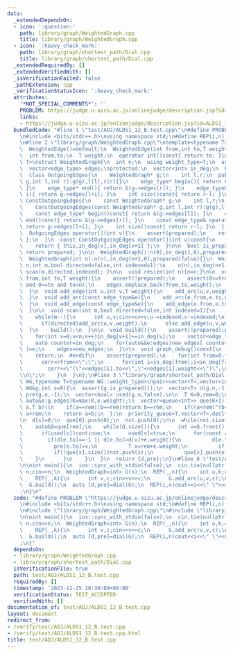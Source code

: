 ```yaml
---
data:
  _extendedDependsOn:
  - icon: ':question:'
    path: library/graph/WeightedGraph.cpp
    title: library/graph/WeightedGraph.cpp
  - icon: ':heavy_check_mark:'
    path: library/graph/shortest_path/Dial.cpp
    title: library/graph/shortest_path/Dial.cpp
  _extendedRequiredBy: []
  _extendedVerifiedWith: []
  _isVerificationFailed: false
  _pathExtension: cpp
  _verificationStatusIcon: ':heavy_check_mark:'
  attributes:
    '*NOT_SPECIAL_COMMENTS*': ''
    PROBLEM: https://judge.u-aizu.ac.jp/onlinejudge/description.jsp?id=ALDS1_12_B
    links:
    - https://judge.u-aizu.ac.jp/onlinejudge/description.jsp?id=ALDS1_12_B
  bundledCode: "#line 1 \"test/AOJ/ALDS1_12_B.test.cpp\"\n#define PROBLEM \"https://judge.u-aizu.ac.jp/onlinejudge/description.jsp?id=ALDS1_12_B\"\
    \n#include <bits/stdc++.h>\nusing namespace std;\n#define REP(i,n) for(int i=0;i<(n);i++)\n\
    \n#line 2 \"library/graph/WeightedGraph.cpp\"\ntemplate<typename T>\nstruct WeightedEdge{\n\
    \  WeightedEdge()=default;\n  WeightedEdge(int from,int to,T weight):from(from),to(to),weight(weight){}\n\
    \  int from,to;\n  T weight;\n  operator int()const{ return to; }\n};\n\ntemplate<typename\
    \ T>\nstruct WeightedGraph{\n  int n;\n  using weight_type=T;\n  using edge_type=WeightedEdge<T>;\n\
    \  vector<edge_type> edges;\nprotected:\n  vector<int> in_deg;\n  bool prepared;\n\
    \  class OutgoingEdges{\n    WeightedGraph* g;\n    int l,r;\n  public:\n    OutgoingEdges(WeightedGraph*\
    \ g,int l,int r):g(g),l(l),r(r){}\n    edge_type* begin(){ return &(g->edges[l]);\
    \ }\n    edge_type* end(){ return &(g->edges[r]); }\n    edge_type& operator[](int\
    \ i){ return g->edges[l+i]; }\n    int size()const{ return r-l; }\n  };\n  class\
    \ ConstOutgoingEdges{\n    const WeightedGraph* g;\n    int l,r;\n  public:\n\
    \    ConstOutgoingEdges(const WeightedGraph* g,int l,int r):g(g),l(l),r(r){}\n\
    \    const edge_type* begin()const{ return &(g->edges[l]); }\n    const edge_type*\
    \ end()const{ return &(g->edges[r]); }\n    const edge_type& operator[](int i)const{\
    \ return g->edges[l+i]; }\n    int size()const{ return r-l; }\n  };\npublic:\n\
    \  OutgoingEdges operator[](int v){\n    assert(prepared);\n    return { this,in_deg[v],in_deg[v+1]\
    \ };\n  }\n  const ConstOutgoingEdges operator[](int v)const{\n    assert(prepared);\n\
    \    return { this,in_deg[v],in_deg[v+1] };\n  }\n\n  bool is_prepared()const{\
    \ return prepared; }\n\n  WeightedGraph():n(0),in_deg(1,0),prepared(false){}\n\
    \  WeightedGraph(int n):n(n),in_deg(n+1,0),prepared(false){}\n  WeightedGraph(int\
    \ n,int m,bool directed=false,int indexed=1):\n    n(n),in_deg(n+1,0),prepared(false){\
    \ scan(m,directed,indexed); }\n\n  void resize(int n){n=n;}\n\n  void add_arc(int\
    \ from,int to,T weight){\n    assert(!prepared);\n    assert(0<=from and from<n\
    \ and 0<=to and to<n);\n    edges.emplace_back(from,to,weight);\n    in_deg[from+1]++;\n\
    \  }\n  void add_edge(int u,int v,T weight){\n    add_arc(u,v,weight);\n    add_arc(v,u,weight);\n\
    \  }\n  void add_arc(const edge_type&e){\n    add_arc(e.from,e.to,e.weight);\n\
    \  }\n  void add_edge(const edge_type&e){\n    add_edge(e.from,e.to,e.weight);\n\
    \  }\n\n  void scan(int m,bool directed=false,int indexed=1){\n    edges.reserve(directed?m:2*m);\n\
    \    while(m--){\n      int u,v;cin>>u>>v;u-=indexed;v-=indexed;\n      T weight;cin>>weight;\n\
    \      if(directed)add_arc(u,v,weight);\n      else add_edge(u,v,weight);\n  \
    \  }\n    build();\n  }\n\n  void build(){\n    assert(!prepared);prepared=true;\n\
    \    for(int v=0;v<n;v++)in_deg[v+1]+=in_deg[v];\n    vector<edge_type> new_edges(in_deg.back());\n\
    \    auto counter=in_deg;\n    for(auto&&e:edges)new_edges[ counter[e.from]++\
    \ ]=e;\n    edges=new_edges;\n  }\n\n  void graph_debug()const{\n  #ifndef __DEBUG\n\
    \    return;\n  #endif\n    assert(prepared);\n    for(int from=0;from<n;from++){\n\
    \      cerr<<from<<\";\";\n      for(int i=in_deg[from];i<in_deg[from+1];i++)\n\
    \        cerr<<\"(\"<<edges[i].to<<\",\"<<edges[i].weight<<\")\";\n      cerr<<\"\
    \\n\";\n    }\n  }\n};\n#line 3 \"library/graph/shortest_path/Dial.cpp\"\ntemplate<typename\
    \ WG,typename T=typename WG::weight_type>\npair<vector<T>,vector<int>> dial(const\
    \ WG&g,int s=0){\n  assert(g.is_prepared());\n  vector<T> d(g.n,-1);\n  vector<int>\
    \ pre(g.n,-1);\n  vector<bool> used(g.n,false);\n\n  T K=0,rem=0;\n  for(const\
    \ auto&e:g.edges)K=max(K,e.weight);\n  vector<queue<int>> que(K+1);\n  auto cmp=[&](T\
    \ a,T b){\n    if(a==rem||b==rem)return b==rem;\n    if((a<rem)^(b<rem))return\
    \ a<rem;\n    return a>b;\n  };\n  priority_queue<T,vector<T>,decltype(cmp)> nxt{cmp};\n\
    \n  d[s]=0;\n  que[0].push(0);\n  nxt.push(0);\n\n  while(nxt.size()){\n    rem=nxt.top();nxt.pop();\n\
    \    auto&Q=que[rem];\n    while(Q.size()){\n      int v=Q.front();Q.pop();\n\
    \      if(used[v])continue;\n      used[v]=true;\n      for(const auto&e:g[v]){\n\
    \        if(d[e.to]==-1 || d[e.to]>d[v]+e.weight){\n          d[e.to]=d[v]+e.weight;\n\
    \          pre[e.to]=v;\n          T x=rem+e.weight;\n          if(x>=K+1)x-=K+1;\n\
    \          if(!que[x].size())nxt.push(x);\n          que[x].push(e.to);\n    \
    \    }\n      }\n    }\n  }\n  return {d,pre};\n}\n#line 8 \"test/AOJ/ALDS1_12_B.test.cpp\"\
    \n\nint main(){\n  ios::sync_with_stdio(false);\n  cin.tie(nullptr);\n\n  int\
    \ n;cin>>n;\n  WeightedGraph<int> G(n);\n  REP(_,n){\n    int u,k;cin>>u>>k;\n\
    \    REP(_,k){\n      int v,c;cin>>v>>c;\n      G.add_arc(u,v,c);\n    }\n  }\n\
    \  G.build();\n  auto [d,pre]=dial(G);\n  REP(i,n)cout<<i<<\" \"<<d[i]<<\"\\n\"\
    ;\n}\n"
  code: "#define PROBLEM \"https://judge.u-aizu.ac.jp/onlinejudge/description.jsp?id=ALDS1_12_B\"\
    \n#include <bits/stdc++.h>\nusing namespace std;\n#define REP(i,n) for(int i=0;i<(n);i++)\n\
    \n#include \"library/graph/WeightedGraph.cpp\"\n#include \"library/graph/shortest_path/Dial.cpp\"\
    \n\nint main(){\n  ios::sync_with_stdio(false);\n  cin.tie(nullptr);\n\n  int\
    \ n;cin>>n;\n  WeightedGraph<int> G(n);\n  REP(_,n){\n    int u,k;cin>>u>>k;\n\
    \    REP(_,k){\n      int v,c;cin>>v>>c;\n      G.add_arc(u,v,c);\n    }\n  }\n\
    \  G.build();\n  auto [d,pre]=dial(G);\n  REP(i,n)cout<<i<<\" \"<<d[i]<<\"\\n\"\
    ;\n}"
  dependsOn:
  - library/graph/WeightedGraph.cpp
  - library/graph/shortest_path/Dial.cpp
  isVerificationFile: true
  path: test/AOJ/ALDS1_12_B.test.cpp
  requiredBy: []
  timestamp: '2023-11-25 18:30:09+09:00'
  verificationStatus: TEST_ACCEPTED
  verifiedWith: []
documentation_of: test/AOJ/ALDS1_12_B.test.cpp
layout: document
redirect_from:
- /verify/test/AOJ/ALDS1_12_B.test.cpp
- /verify/test/AOJ/ALDS1_12_B.test.cpp.html
title: test/AOJ/ALDS1_12_B.test.cpp
---
```

